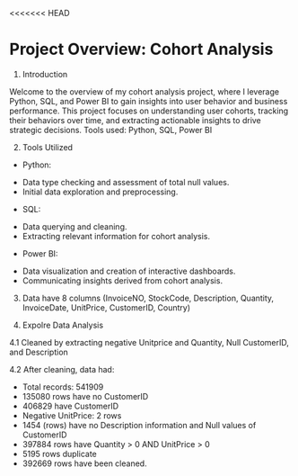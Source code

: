 <<<<<<< HEAD
# Project Overview: Cohort Analysis

1. Introduction

Welcome to the overview of my cohort analysis project, where I leverage Python, SQL, and Power BI to gain insights into user behavior 
and business performance. This project focuses on understanding user cohorts, tracking their behaviors over time, and extracting 
actionable insights to drive strategic decisions.
Tools used: Python, SQL, Power BI

2. Tools Utilized

- Python:
+ Data type checking and assessment of total null values.
+ Initial data exploration and preprocessing.

- SQL:
+ Data querying and cleaning.
+ Extracting relevant information for cohort analysis.

- Power BI:
+ Data visualization and creation of interactive dashboards.
+ Communicating insights derived from cohort analysis.

3. Data have 8 columns (InvoiceNO, StockCode, Description, Quantity, InvoiceDate, UnitPrice, CustomerID, Country)

4. Expolre Data Analysis

4.1 Cleaned by extracting negative Unitprice and Quantity, Null CustomerID, and Description

4.2 After cleaning, data had:

- Total records: 541909 
- 135080 rows have no CustomerID
- 406829 have CustomerID
- Negative UnitPrice: 2 rows
- 1454 (rows) have no Description information and Null values of CustomerID
- 397884 rows have Quantity > 0 AND UnitPrice > 0
- 5195 rows duplicate
- 392669 rows have been cleaned.

